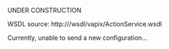 UNDER CONSTRUCTION


WSDL source: http://<cam IP addr>/wsdl/vapix/ActionService.wsdl

Currently, unable to send a new configuration...

